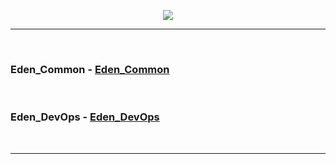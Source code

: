 <p align="center"><img src="https://user-images.githubusercontent.com/58081455/154008699-c04cd9b6-7ba3-4fcb-9579-6a3dbe5fbfc1.png"></p>

---
<br />



### Eden_Common - [Eden_Common](https://github.com/EdenFN/Eden_Common)
<br />

### Eden_DevOps - [Eden_DevOps](https://github.com/EdenFN/Eden_DevOps)
<br />

---
